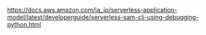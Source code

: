 https://docs.aws.amazon.com/ja_jp/serverless-application-model/latest/developerguide/serverless-sam-cli-using-debugging-python.html
